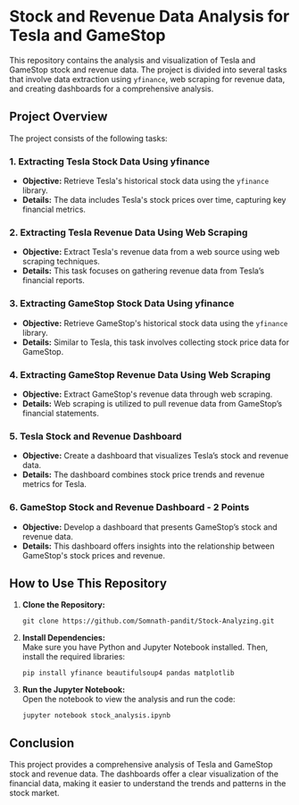 # Stock and Revenue Data Analysis for Tesla and GameStop

This repository contains the analysis and visualization of Tesla and GameStop stock and revenue data. The project is divided into several tasks that involve data extraction using `yfinance`, web scraping for revenue data, and creating dashboards for a comprehensive analysis.

## Project Overview

The project consists of the following tasks:

### 1. Extracting Tesla Stock Data Using yfinance
- **Objective:** Retrieve Tesla's historical stock data using the `yfinance` library.
- **Details:** The data includes Tesla's stock prices over time, capturing key financial metrics.

### 2. Extracting Tesla Revenue Data Using Web Scraping
- **Objective:** Extract Tesla's revenue data from a web source using web scraping techniques.
- **Details:** This task focuses on gathering revenue data from Tesla’s financial reports.

### 3. Extracting GameStop Stock Data Using yfinance
- **Objective:** Retrieve GameStop's historical stock data using the `yfinance` library.
- **Details:** Similar to Tesla, this task involves collecting stock price data for GameStop.

### 4. Extracting GameStop Revenue Data Using Web Scraping
- **Objective:** Extract GameStop's revenue data through web scraping.
- **Details:** Web scraping is utilized to pull revenue data from GameStop’s financial statements.

### 5. Tesla Stock and Revenue Dashboard
- **Objective:** Create a dashboard that visualizes Tesla’s stock and revenue data.
- **Details:** The dashboard combines stock price trends and revenue metrics for Tesla.

### 6. GameStop Stock and Revenue Dashboard - 2 Points
- **Objective:** Develop a dashboard that presents GameStop’s stock and revenue data.
- **Details:** This dashboard offers insights into the relationship between GameStop's stock prices and revenue.

## How to Use This Repository

1. **Clone the Repository:**  
   ```
   git clone https://github.com/Somnath-pandit/Stock-Analyzing.git
   ```
   
2. **Install Dependencies:**  
   Make sure you have Python and Jupyter Notebook installed. Then, install the required libraries:
   ```
   pip install yfinance beautifulsoup4 pandas matplotlib
   ```
   
3. **Run the Jupyter Notebook:**  
   Open the notebook to view the analysis and run the code:
   ```
   jupyter notebook stock_analysis.ipynb
   ```

## Conclusion

This project provides a comprehensive analysis of Tesla and GameStop stock and revenue data. The dashboards offer a clear visualization of the financial data, making it easier to understand the trends and patterns in the stock market.

